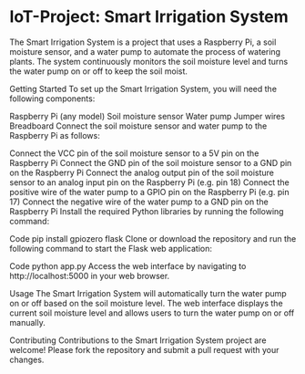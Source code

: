 # IoT-Project: Smart Irrigation System
The Smart Irrigation System is a project that uses a Raspberry Pi, a soil moisture sensor, and a water pump to automate the process of watering plants. The system continuously monitors the soil moisture level and turns the water pump on or off to keep the soil moist.

Getting Started
To set up the Smart Irrigation System, you will need the following components:

Raspberry Pi (any model)
Soil moisture sensor
Water pump
Jumper wires
Breadboard
Connect the soil moisture sensor and water pump to the Raspberry Pi as follows:

Connect the VCC pin of the soil moisture sensor to a 5V pin on the Raspberry Pi
Connect the GND pin of the soil moisture sensor to a GND pin on the Raspberry Pi
Connect the analog output pin of the soil moisture sensor to an analog input pin on the Raspberry Pi (e.g. pin 18)
Connect the positive wire of the water pump to a GPIO pin on the Raspberry Pi (e.g. pin 17)
Connect the negative wire of the water pump to a GND pin on the Raspberry Pi
Install the required Python libraries by running the following command:

Code
pip install gpiozero flask
Clone or download the repository and run the following command to start the Flask web application:

Code
python app.py
Access the web interface by navigating to http://localhost:5000 in your web browser.

Usage
The Smart Irrigation System will automatically turn the water pump on or off based on the soil moisture level. The web interface displays the current soil moisture level and allows users to turn the water pump on or off manually.

Contributing
Contributions to the Smart Irrigation System project are welcome! Please fork the repository and submit a pull request with your changes.